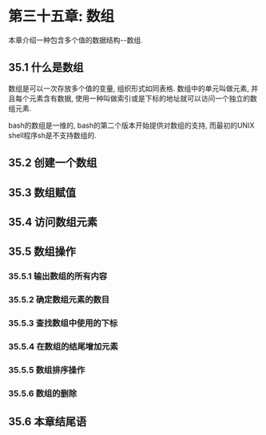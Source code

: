 # 第三十五章: 数组 #

本章介绍一种包含多个值的数据结构--数组.

## 35.1 什么是数组 ##

数组是可以一次存放多个值的变量, 组织形式如同表格. 数组中的单元叫做元素, 并且每个元素含有数据, 使用一种叫做索引或是下标的地址就可以访问一个独立的数组元素.

bash的数组是一维的, bash的第二个版本开始提供对数组的支持, 而最初的UNIX shell程序sh是不支持数组的.

## 35.2 创建一个数组 ##

## 35.3 数组赋值 ##

## 35.4 访问数组元素 ##

## 35.5 数组操作 ##

### 35.5.1 输出数组的所有内容 ###

### 35.5.2 确定数组元素的数目 ###

### 35.5.3 查找数组中使用的下标 ###

### 35.5.4 在数组的结尾增加元素 ###

### 35.5.5 数组排序操作 ###

### 35.5.6 数组的删除 ###

## 35.6 本章结尾语 ##
